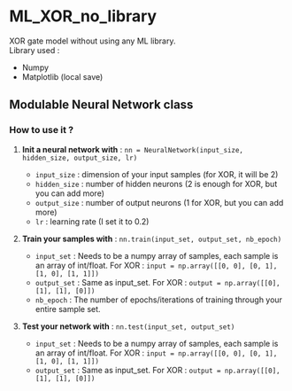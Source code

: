 # ML_XOR_no_library
XOR gate model without using any ML library.  
Library used :
- Numpy
- Matplotlib (local save)

## Modulable Neural Network class
### How to use it ?
1. **Init a neural network with** : `nn = NeuralNetwork(input_size, hidden_size, output_size, lr)`
   - `input_size` : dimension of your input samples (for XOR, it will be 2)
   - `hidden_size` : number of hidden neurons (2 is enough for XOR, but you can add more)
   - `output_size` : number of output neurons (1 for XOR, but you can add more)
   - `lr` : learning rate (I set it to 0.2)

2. **Train your samples with** : `nn.train(input_set, output_set, nb_epoch)`
   - `input_set` : Needs to be a numpy array of samples, each sample is an array of int/float.
     For XOR : `input = np.array([[0, 0], [0, 1], [1, 0], [1, 1]])`
   - `output_set` : Same as input_set.
     For XOR : `output = np.array([[0], [1], [1], [0]])`
   - `nb_epoch` : The number of epochs/iterations of training through your entire sample set.

3. **Test your network with** : `nn.test(input_set, output_set)`
   - `input_set` : Needs to be a numpy array of samples, each sample is an array of int/float.
     For XOR : `input = np.array([[0, 0], [0, 1], [1, 0], [1, 1]])`
   - `output_set` : Same as input_set.
     For XOR : `output = np.array([[0], [1], [1], [0]])`
